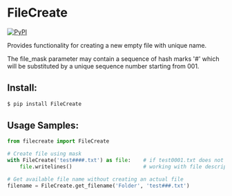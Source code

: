 # FileCreate
[![PyPI](https://img.shields.io/pypi/v/FileCreate)](https://pypi.org/project/winregmgr/)

Provides functionality for creating a new empty file with unique name.

The file_mask parameter may contain a sequence of hash marks '#' which will be substituted by a unique sequence number 
starting from 001. 

## Install:

```bash  
$ pip install FileCreate
```  

## Usage Samples:

```Python
from filecreate import FileCreate

# Create file using mask
with FileCreate('test####.txt') as file:    # if test0001.txt does not exist - creates it
    file.writelines()                       # working with file descriptor as usual

# Get available file name without creating an actual file
filename = FileCreate.get_filename('Folder', 'test###.txt')

```

